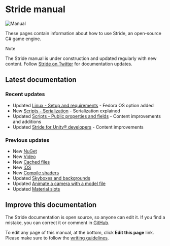 # Stride manual

![Manual](get-started/media/game-editor-scene.jpg)

These pages contain information about how to use Stride, an open-source C# game engine.

> [!Note]
> The Stride manual is under construction and updated regularly with new content. Follow [Stride on Twitter](https://twitter.com/stridedotnet?lang=en) for documentation updates.

## Latest documentation

### Recent updates
- <span class="badge text-bg-info">Updated</span> [Linux - Setup and requirements](platforms/linux/setup-and-requirements.md) - Fedora OS option added
- <span class="badge text-bg-success">New</span> [Scripts - Serialization](scripts/serialization.md) - Serialization explained
- <span class="badge text-bg-info">Updated</span> [Scripts - Public properties and fields](scripts/public-properties-and-fields.md) - Content improvements and additions
- <span class="badge text-bg-info">Updated</span> [Stride for Unity® developers](stride-for-unity-developers/index.md) - Content improvements

### Previous updates

- <span class="badge text-bg-success">New</span> [NuGet](nuget/index.md)
- <span class="badge text-bg-success">New</span> [Video](video/index.md)
- <span class="badge text-bg-success">New</span> [Cached files](files-and-folders/cached-files.md)
- <span class="badge text-bg-success">New</span> [iOS](platforms/ios.md)
- <span class="badge text-bg-success">New</span> [Compile shaders](graphics/effects-and-shaders/compile-shaders.md)
- <span class="badge text-bg-info">Updated</span> [Skyboxes and backgrounds](graphics/textures/skyboxes-and-backgrounds.md)
- <span class="badge text-bg-info">Updated</span> [Animate a camera with a model file](graphics/cameras/animate-a-camera-with-a-model-file.md)
- <span class="badge text-bg-info">Updated</span> [Material slots](graphics/materials/material-slots.md)

## Improve this documentation

The Stride documentation is open source, so anyone can edit it. If you find a mistake, you can correct it or comment in [GitHub](https://github.com/stride3d/stride-docs).

To edit any page of this manual, at the bottom, click **Edit this page** link. Please make sure to follow the [writing guidelines](https://github.com/stride3d/stride-docs/wiki).
